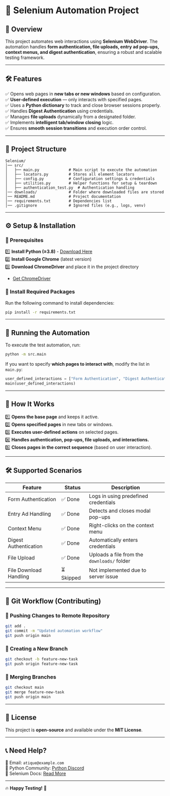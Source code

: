 # **🚀 Selenium Automation Project**  

## **📌 Overview**  
This project automates web interactions using **Selenium WebDriver**. The automation handles **form authentication, file uploads, entry ad pop-ups, context menus, and digest authentication**, ensuring a robust and scalable testing framework.  

---

## **🛠 Features**  
✅ Opens web pages in **new tabs or new windows** based on configuration.  
✅ **User-defined execution** — only interacts with specified pages.  
✅ Uses a **Python dictionary** to track and close browser sessions properly.  
✅ Handles **Digest Authentication** using credentials.  
✅ Manages **file uploads** dynamically from a designated folder.  
✅ Implements **intelligent tab/window closing** logic.  
✅ Ensures **smooth session transitions** and execution order control.  

---

## **📂 Project Structure**  
```
Selenium/
│── src/
│   ├── main.py             # Main script to execute the automation
│   ├── locators.py         # Stores all element locators
│   ├── config.py           # Configuration settings & credentials
│   ├── utilities.py        # Helper functions for setup & teardown
│   ├── authentication_test.py  # Authentication handling
│── downloads/              # Folder where downloaded files are stored
│── README.md               # Project documentation
│── requirements.txt        # Dependencies list
│── .gitignore              # Ignored files (e.g., logs, venv)
```

---

## **⚙️ Setup & Installation**  

### **🔹 Prerequisites**  
1️⃣ **Install Python (≥3.8)** - [Download Here](https://www.python.org/downloads/)  
2️⃣ **Install Google Chrome** (latest version)  
3️⃣ **Download ChromeDriver** and place it in the project directory  
   - [Get ChromeDriver](https://sites.google.com/chromium.org/driver/)  

### **🔹 Install Required Packages**  
Run the following command to install dependencies:  
```bash
pip install -r requirements.txt
```

---

## **🚀 Running the Automation**  
To execute the test automation, run:  
```bash
python -m src.main
```
If you want to specify **which pages to interact with**, modify the list in `main.py`:  
```python
user_defined_interactions = ["Form Authentication", "Digest Authentication", "File Upload"]
main(user_defined_interactions)
```

---

## **📌 How It Works**  
1️⃣ **Opens the base page** and keeps it active.  
2️⃣ **Opens specified pages** in new tabs or windows.  
3️⃣ **Executes user-defined actions** on selected pages.  
4️⃣ **Handles authentication, pop-ups, file uploads, and interactions.**  
5️⃣ **Closes pages in the correct sequence** (based on user interaction).  

---

## **🛠 Supported Scenarios**  
| Feature                 | Status   | Description |
|-------------------------|---------|-------------|
| Form Authentication     | ✅ Done | Logs in using predefined credentials |
| Entry Ad Handling       | ✅ Done | Detects and closes modal pop-ups |
| Context Menu            | ✅ Done | Right-clicks on the context menu |
| Digest Authentication   | ✅ Done | Automatically enters credentials |
| File Upload             | ✅ Done | Uploads a file from the `downloads/` folder |
| File Download Handling  | ⏳ Skipped | Not implemented due to server issue |

---

## **📡 Git Workflow (Contributing)**
### **🔄 Pushing Changes to Remote Repository**
```bash
git add .
git commit -m "Updated automation workflow"
git push origin main
```

### **🔀 Creating a New Branch**
```bash
git checkout -b feature-new-task
git push origin feature-new-task
```

### **📌 Merging Branches**
```bash
git checkout main
git merge feature-new-task
git push origin main
```

---

## **📜 License**
This project is **open-source** and available under the **MIT License**.  

---

## **📞 Need Help?**
📧 Email: `atique@example.com`  
🐍 Python Community: [Python Discord](https://discord.gg/python)  
🚀 Selenium Docs: [Read More](https://www.selenium.dev/documentation/)  

---

🔥 **Happy Testing!** 🚀
